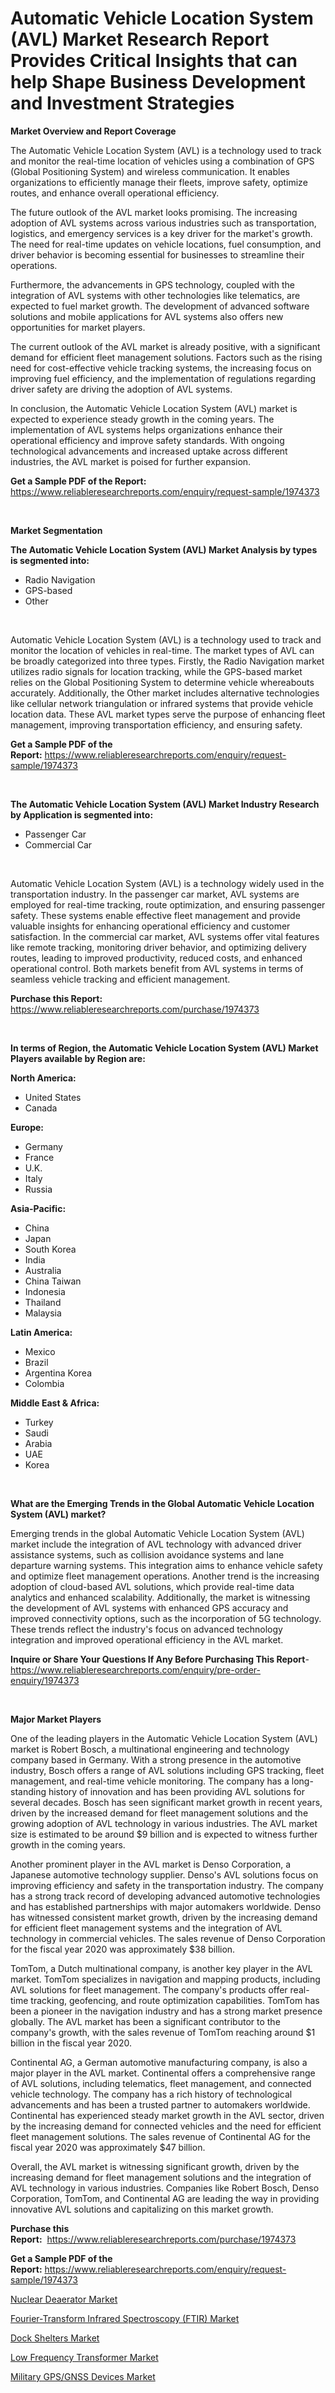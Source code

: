 <p><h1>Automatic Vehicle Location System (AVL) Market Research Report Provides Critical Insights that can help Shape Business Development and Investment Strategies</h1></p><p><strong>Market Overview and Report Coverage</strong></p>
<p><p>The Automatic Vehicle Location System (AVL) is a technology used to track and monitor the real-time location of vehicles using a combination of GPS (Global Positioning System) and wireless communication. It enables organizations to efficiently manage their fleets, improve safety, optimize routes, and enhance overall operational efficiency.</p><p>The future outlook of the AVL market looks promising. The increasing adoption of AVL systems across various industries such as transportation, logistics, and emergency services is a key driver for the market's growth. The need for real-time updates on vehicle locations, fuel consumption, and driver behavior is becoming essential for businesses to streamline their operations.</p><p>Furthermore, the advancements in GPS technology, coupled with the integration of AVL systems with other technologies like telematics, are expected to fuel market growth. The development of advanced software solutions and mobile applications for AVL systems also offers new opportunities for market players.</p><p>The current outlook of the AVL market is already positive, with a significant demand for efficient fleet management solutions. Factors such as the rising need for cost-effective vehicle tracking systems, the increasing focus on improving fuel efficiency, and the implementation of regulations regarding driver safety are driving the adoption of AVL systems.</p><p>In conclusion, the Automatic Vehicle Location System (AVL) market is expected to experience steady growth in the coming years. The implementation of AVL systems helps organizations enhance their operational efficiency and improve safety standards. With ongoing technological advancements and increased uptake across different industries, the AVL market is poised for further expansion.</p></p>
<p><strong>Get a Sample PDF of the Report:</strong> <a href="https://www.reliableresearchreports.com/enquiry/request-sample/1974373">https://www.reliableresearchreports.com/enquiry/request-sample/1974373</a></p>
<p>&nbsp;</p>
<p><strong>Market Segmentation</strong></p>
<p><strong>The Automatic Vehicle Location System (AVL) Market Analysis by types is segmented into:</strong></p>
<p><ul><li>Radio Navigation</li><li>GPS-based</li><li>Other</li></ul></p>
<p>&nbsp;</p>
<p><p>Automatic Vehicle Location System (AVL) is a technology used to track and monitor the location of vehicles in real-time. The market types of AVL can be broadly categorized into three types. Firstly, the Radio Navigation market utilizes radio signals for location tracking, while the GPS-based market relies on the Global Positioning System to determine vehicle whereabouts accurately. Additionally, the Other market includes alternative technologies like cellular network triangulation or infrared systems that provide vehicle location data. These AVL market types serve the purpose of enhancing fleet management, improving transportation efficiency, and ensuring safety.</p></p>
<p><strong>Get a Sample PDF of the Report:</strong>&nbsp;<a href="https://www.reliableresearchreports.com/enquiry/request-sample/1974373">https://www.reliableresearchreports.com/enquiry/request-sample/1974373</a></p>
<p>&nbsp;</p>
<p><strong>The Automatic Vehicle Location System (AVL) Market Industry Research by Application is segmented into:</strong></p>
<p><ul><li>Passenger Car</li><li>Commercial Car</li></ul></p>
<p>&nbsp;</p>
<p><p>Automatic Vehicle Location System (AVL) is a technology widely used in the transportation industry. In the passenger car market, AVL systems are employed for real-time tracking, route optimization, and ensuring passenger safety. These systems enable effective fleet management and provide valuable insights for enhancing operational efficiency and customer satisfaction. In the commercial car market, AVL systems offer vital features like remote tracking, monitoring driver behavior, and optimizing delivery routes, leading to improved productivity, reduced costs, and enhanced operational control. Both markets benefit from AVL systems in terms of seamless vehicle tracking and efficient management.</p></p>
<p><strong>Purchase this Report:</strong>&nbsp; <a href="https://www.reliableresearchreports.com/purchase/1974373">https://www.reliableresearchreports.com/purchase/1974373</a></p>
<p>&nbsp;</p>
<p><strong>In terms of Region, the Automatic Vehicle Location System (AVL) Market Players available by Region are:</strong></p>
<p>
    <p> <strong> North America: </strong>
        <ul>
            <li>United States</li>
            <li>Canada</li>
        </ul>
        </p> 
    <p> <strong> Europe: </strong>
        <ul>
            <li>Germany</li>
            <li>France</li>
            <li>U.K.</li>
            <li>Italy</li>
            <li>Russia</li>
        </ul>
        </p> 
    <p> <strong> Asia-Pacific: </strong>
        <ul>
            <li>China</li>
            <li>Japan</li>
            <li>South Korea</li>
            <li>India</li>
            <li>Australia</li>
            <li>China Taiwan</li>
            <li>Indonesia</li>
            <li>Thailand</li>
            <li>Malaysia</li>
        </ul>
        </p> 
    <p> <strong> Latin America: </strong>
        <ul>
            <li>Mexico</li>
            <li>Brazil</li>
            <li>Argentina Korea</li>
            <li>Colombia</li>
        </ul>
        </p> 
    <p> <strong> Middle East & Africa: </strong>
        <ul>
            <li>Turkey</li>
            <li>Saudi</li>
            <li>Arabia</li>
            <li>UAE</li>
            <li>Korea</li>
        </ul>
    </p>
    </p>
<p>&nbsp;</p>
<p><strong>What are the Emerging Trends in the Global Automatic Vehicle Location System (AVL) market?</strong></p>
<p><p>Emerging trends in the global Automatic Vehicle Location System (AVL) market include the integration of AVL technology with advanced driver assistance systems, such as collision avoidance systems and lane departure warning systems. This integration aims to enhance vehicle safety and optimize fleet management operations. Another trend is the increasing adoption of cloud-based AVL solutions, which provide real-time data analytics and enhanced scalability. Additionally, the market is witnessing the development of AVL systems with enhanced GPS accuracy and improved connectivity options, such as the incorporation of 5G technology. These trends reflect the industry's focus on advanced technology integration and improved operational efficiency in the AVL market.</p></p>
<p><strong>Inquire or Share Your Questions If Any Before Purchasing This Report</strong>- <a href="https://www.reliableresearchreports.com/enquiry/pre-order-enquiry/1974373">https://www.reliableresearchreports.com/enquiry/pre-order-enquiry/1974373</a></p>
<p>&nbsp;</p>
<p><strong>Major Market Players</strong></p>
<p><p>One of the leading players in the Automatic Vehicle Location System (AVL) market is Robert Bosch, a multinational engineering and technology company based in Germany. With a strong presence in the automotive industry, Bosch offers a range of AVL solutions including GPS tracking, fleet management, and real-time vehicle monitoring. The company has a long-standing history of innovation and has been providing AVL solutions for several decades. Bosch has seen significant market growth in recent years, driven by the increased demand for fleet management solutions and the growing adoption of AVL technology in various industries. The AVL market size is estimated to be around $9 billion and is expected to witness further growth in the coming years.</p><p>Another prominent player in the AVL market is Denso Corporation, a Japanese automotive technology supplier. Denso's AVL solutions focus on improving efficiency and safety in the transportation industry. The company has a strong track record of developing advanced automotive technologies and has established partnerships with major automakers worldwide. Denso has witnessed consistent market growth, driven by the increasing demand for efficient fleet management systems and the integration of AVL technology in commercial vehicles. The sales revenue of Denso Corporation for the fiscal year 2020 was approximately $38 billion.</p><p>TomTom, a Dutch multinational company, is another key player in the AVL market. TomTom specializes in navigation and mapping products, including AVL solutions for fleet management. The company's products offer real-time tracking, geofencing, and route optimization capabilities. TomTom has been a pioneer in the navigation industry and has a strong market presence globally. The AVL market has been a significant contributor to the company's growth, with the sales revenue of TomTom reaching around $1 billion in the fiscal year 2020.</p><p>Continental AG, a German automotive manufacturing company, is also a major player in the AVL market. Continental offers a comprehensive range of AVL solutions, including telematics, fleet management, and connected vehicle technology. The company has a rich history of technological advancements and has been a trusted partner to automakers worldwide. Continental has experienced steady market growth in the AVL sector, driven by the increasing demand for connected vehicles and the need for efficient fleet management solutions. The sales revenue of Continental AG for the fiscal year 2020 was approximately $47 billion.</p><p>Overall, the AVL market is witnessing significant growth, driven by the increasing demand for fleet management solutions and the integration of AVL technology in various industries. Companies like Robert Bosch, Denso Corporation, TomTom, and Continental AG are leading the way in providing innovative AVL solutions and capitalizing on this market growth.</p></p>
<p><strong>Purchase this Report:</strong>&nbsp;&nbsp;<a href="https://www.reliableresearchreports.com/purchase/1974373">https://www.reliableresearchreports.com/purchase/1974373</a></p>
<p></p>
<p><strong>Get a Sample PDF of the Report:</strong>&nbsp;<a href="https://www.reliableresearchreports.com/enquiry/request-sample/1974373">https://www.reliableresearchreports.com/enquiry/request-sample/1974373</a></p>
<p><p><a href="https://www.linkedin.com/pulse/nuclear-deaerator-market-size-2023-2030-global-industrial-xrcqf/">Nuclear Deaerator Market</a></p><p><a href="https://www.linkedin.com/pulse/fourier-transform-infrared-spectroscopy-ftir-market-research-6k2bf/">Fourier-Transform Infrared Spectroscopy (FTIR) Market</a></p><p><a href="https://medium.com/@ollierippin/dock-shelters-market-size-market-outlook-and-market-forecast-2023-to-2030-a5635ad99001">Dock Shelters Market</a></p><p><a href="https://medium.com/@oletawunsch/analyzing-low-frequency-transformer-market-global-industry-perspective-and-forecast-2023-to-2030-9f35a330e63d">Low Frequency Transformer Market</a></p><p><a href="https://www.linkedin.com/pulse/military-gpsgnss-devices-market-insights-players-forecast-till-kd55f/">Military GPS/GNSS Devices Market</a></p></p>